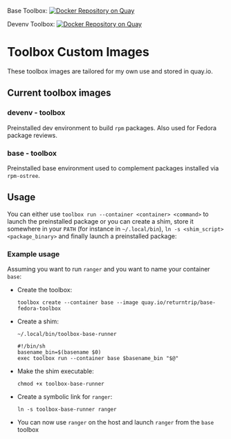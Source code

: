 Base Toolbox: [![Docker Repository on Quay](https://quay.io/repository/returntrip/devenv-fedora-toolbox/status "Docker Repository on Quay")](https://quay.io/repository/returntrip/devenv-fedora-toolbox)

Devenv Toolbox: [![Docker Repository on Quay](https://quay.io/repository/returntrip/devenv-fedora-toolbox/status "Docker Repository on Quay")](https://quay.io/repository/returntrip/devenv-fedora-toolbox)

# Toolbox Custom Images

These toolbox images are tailored for my own use and stored in quay.io.

## Current toolbox images

### devenv - toolbox
Preinstalled dev environment to build `rpm` packages. Also used for Fedora package reviews.

### base - toolbox
Preinstalled base environment used to complement packages installed via `rpm-ostree`.

## Usage
You can either use `toolbox run --container <container> <command>` to launch the preinstalled package or
you can create a shim, store it somewhere in your `PATH` (for instance in `~/.local/bin`), `ln -s <shim_script> <package_binary>`  and finally launch a preinstalled package:

### Example usage
Assuming you want to run `ranger` and you want to name your container `base`:

- Create the toolbox:

    `toolbox create --container base --image quay.io/returntrip/base-fedora-toolbox`

- Create a shim:

    ```
    ~/.local/bin/toolbox-base-runner

    #!/bin/sh
    basename_bin=$(basename $0)
    exec toolbox run --container base $basename_bin "$@"
    ```

- Make the shim executable:

    `chmod +x toolbox-base-runner`

- Create a symbolic link for `ranger`:

    `ln -s toolbox-base-runner ranger`

- You can now use `ranger` on the host and launch `ranger` from the `base` toolbox 
